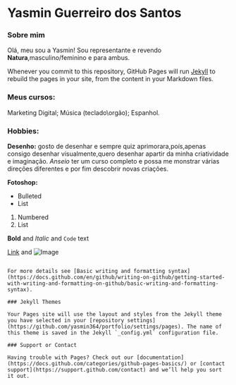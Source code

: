 # Yasmin Guerreiro dos Santos

### Sobre mim
Olá, meu sou a Yasmin!
Sou representante e revendo **Natura**,masculino/feminino e para ambus.

Whenever you commit to this repository, GitHub Pages will run [Jekyll](https://jekyllrb.com/) to rebuild the pages in your site, from the content in your Markdown files.

### Meus cursos:

Marketing Digital;
Música (teclado\orgão);
Espanhol.

### Hobbies:

**Desenho:** gosto de desenhar e sempre quiz aprimorara,poís,apenas consigo desenhar visualmente,quero desenhar apartir da minha criatividade e imaginação.
_Anseio_ ter um curso completo e possa me monstrar várias direções diferentes e por fim descobrir novas criações.

**Fotoshop:** 



- Bulleted
- List

1. Numbered
2. List

**Bold** and _Italic_ and `Code` text

[Link](url) and ![Image](src)
```

For more details see [Basic writing and formatting syntax](https://docs.github.com/en/github/writing-on-github/getting-started-with-writing-and-formatting-on-github/basic-writing-and-formatting-syntax).

### Jekyll Themes

Your Pages site will use the layout and styles from the Jekyll theme you have selected in your [repository settings](https://github.com/yasmin364/portfolio/settings/pages). The name of this theme is saved in the Jekyll `_config.yml` configuration file.

### Support or Contact

Having trouble with Pages? Check out our [documentation](https://docs.github.com/categories/github-pages-basics/) or [contact support](https://support.github.com/contact) and we’ll help you sort it out.
